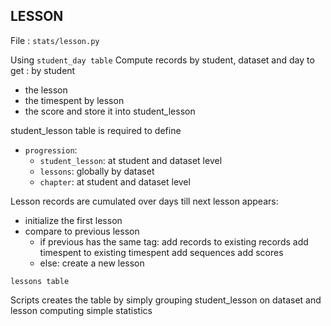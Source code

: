 ## LESSON

File : `stats/lesson.py`

Using `student_day table` 
Compute records by student, dataset and day to get : 
by student
- the lesson 
- the timespent by lesson
- the score
and store it into student_lesson

student_lesson table is required to define
- `progression`:
    - `student_lesson`: at student and dataset level
    - `lessons`: globally by dataset 
    - `chapter`: at student and dataset level
    
Lesson records are cumulated over days till next lesson appears: 
- initialize the first lesson
- compare to previous lesson
    - if previous has the same tag:
        add records to existing records
        add timespent to existing timespent
        add sequences
        add scores
    - else:
        create a new lesson


`lessons table` 

Scripts creates the table by simply grouping student_lesson on dataset and lesson
computing simple statistics

